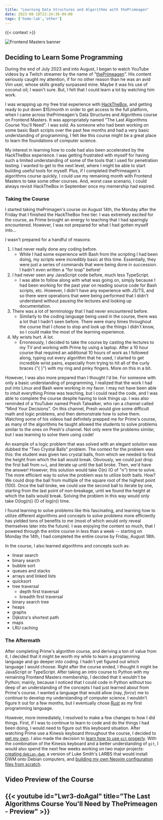 ```yaml
---
title: "Learning Data Structures and Algorithms with thePrimeagen"
date: 2023-08-18T22:24:38-04:00
tags: ['home-lab','other']
---
```


{{< context >}}

![Frontend Masters banner](/images/frontendmasters-banner.png)

## Deciding to Learn Some Programming

During the end of July 2023 and into August, I began to watch YouTube videos by a Twitch streamer by the name of "[thePrimeagen](https://www.youtube.com/@ThePrimeagen)". His content seriously caught my attention, if for no other reason than he was an avid Vim user, whose skills greatly surpassed mine. Maybe it was his use of coconut oil; I wasn't sure. But, I felt that I could learn a lot by watching him work.

I was wrapping up my free trial experience with [HackTheBox](/home-lab/other/hackthebox), and getting ready to put down $15/month in order to get access to the full platform, when I came across thePrimeagen's Data Structures and Algorithms course on Frontend Masters. It was appropriately named "The Last Algorithms Course You'll Need". I was sold. As someone who had been working on some basic Bash scripts over the past few months and had a very basic understanding of programming, I felt like this course might be a great place to learn the foundations of computer science.

My interest in learning how to code had also been accelerated by the HackTheBox experience. I was getting frustrated with myself for having such a limited understanding of some of the tools that I used for penetration testing. I wanted to get to the next level, where I might be able to start building useful tools for myself. Plus, if I completed thePrimeagen's algorithms course quickly, I could use my remaining month with Frontend Masters to take some other courses. And, worst case scenario, I could always revisit HackTheBox in September once my memership had expired.

### Taking the Course

I started taking thePrimagen's course on August 14th, the Monday after the Friday that I finished the HackTheBox free tier. I was extremely excited for the course, as Prime brought an energy to teaching that I had sparingly encountered. However, I was not prepared for what I had gotten myself into...

I wasn't prepared for a handful of reasons:

1. I had never really done any coding before.
    - While I had some experience with Bash from the scripting I had been doing, my scripts were incredibly basic at this time. Essentially, they were just a series of commands that were being done in succession. I hadn't even written a "for loop" before!
1. I had never seen any JavaScript code before, much less TypeScript.
    - I was able to follow along with what was going on, simply because I had been working for the past year on reading source code for Bash scripts, etc. However, I didn't have any experience with JS/TS, and so there were operations that were being performed that I didn't understand without pausing the lectures and looking up documentation.
1. There was a lot of terminology that I had never encountered before.
    - Similarly to the coding language being used in the course, there was a lot that I hadn't seen before. There were many times throughout the course that I chose to stop and look up the things I didn't know, so I could make the most of the learning experience.
1. My wrists hurt. A lot.
    - Erroneously, I decided to take the course by casting the lectures to my TV and working with Prime by using a laptop. After a 10 hour course that required an additional 10 hours of work as I followed along, typing out every algorithm that he used, I started to get incredible wrist pains, especially from trying to hit all of the curly braces ("{ }") with my ring and pinky fingers. More on this in a bit.

However, I was also more prepared than I thought I'd be. For someone with only a basic understanding of programming, I realized that the work I had put into Linux and Bash were working in my favor. I may not have been able to intuit everything Prime was teaching, but I could read the code, and I was able to complete the course despite having to look things up. I was also reminded of a YouTuber named Presh Talwalker, who ran a channel called "Mind Your Decisions". On this channel, Presh would give some difficult math and logic problems, and then demonstrate how to solve them. Watching some of his videos had definitely prepped me for Prime's course, as many of the algorithms he taught allowed the students to solve problems similar to the ones on Presh's channel. Not only were the problems similar, but I was learning to solve them using code!

An example of a logic problem that was solved with an elegant solution was dubbed the "Two Crystal Balls" problem. The context for the problem was this: the student was given two crystal balls, from which we needed to find the height from which the ball would break. Obviously, we could just drop the first ball from `n=1`, and iterate up until the ball broke. Then, we'd have the answer! However, this solution would take O(n) (O of "n") time to solve. The more efficient way to solve the problem was to utilize both balls. How? We could drop the ball from multiple of the square root of the highest point (100). Once the ball broke, we could use the second ball to iterate by one, starting from the last point of non-breakage, until we found the height at which the balls would break. Solving the problem in this way would only take O(log(n)) (O of log(n)) time.

I found learning to solve problems like this fascinating, and learning how to utilize different algorithms and concepts to solve problems more efficiently has yielded tons of benefits to me (most of which would only reveal themselves later into the future). I was enjoying the content so much, that I powered through the entire course in less than a week -- starting on Monday the 14th, I had completed the entire course by Friday, August 18th.

In the course, I also learned algorithms and concepts such as:

- linear search
- binary search
- bubble sort
- queues and stacks
- arrays and linked lists
- quicksort
- tree traversal
    - depth first traversal
    - breadth first traversal
- binary search tree
- heaps
- graphs
- Dijkstra's shortest path
- maps
- LRU caching

### The Aftermath

After completing Prime's algorithm course, and deriving a ton of value from it, I decided that it might be worth my while to learn a programming language and go deeper into coding. I hadn't yet figured out which language I would choose. Right after the course ended, I thought it might be JavaScript or TypeScript. After taking an intro course to Python with my remaining Frontend Masters membership, I decided that it *wouldn't* be Python; mainly, because I noticed that I could code in Python without too deep of an understanding of the concepts I had just learned about from Prime's course. I wanted a language that would allow (nay, *force*) me to continue to develop my understanding of computer science. I wouldn't figure it out for a few months, but I eventually chose [Rust]() as my first programming language.

However, more immediately, I resolved to make a few changes to how I did things. First, if I was to continue to learn to code and do the things I had been doing, I would need to figure out this keyboard situation. After watching Prime use a Kinesis keyboard throughout the course, I decided to [get my own](/home-lab/other/kinesis). I also made the decision to [learn how to use `git` properly](/home-lab/other/git). With the combination of the Kinesis keyboard and a better understanding of `git`, I would also spend the next few weeks working on two major projects: [creating `debian-dwm`](/home-lab/other/debian-dwm), a version of Luke Smith's LARBS that would install DWM onto Debian computers, and [building my own Neovim configuration files from scratch](/home-lab/other/neovim).

## Video Preview of the Course

## {{< youtube id="Lwr3-doAgaI" title="The Last Algorithms Course You'll Need by ThePrimeagen - Preview" >}}
